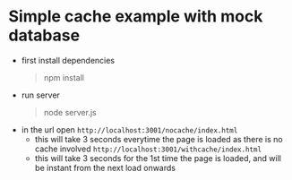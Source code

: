 # Simple cache example with mock database

- first install dependencies
  > npm install
- run server
  > node server.js
- in the url open
  `http://localhost:3001/nocache/index.html`
  - this will take 3 seconds everytime the page is loaded as there is no cache involved
    `http://localhost:3001/withcache/index.html`
  - this will take 3 seconds for the 1st time the page is loaded, and will be instant from the next load onwards

